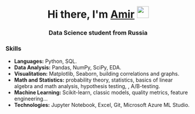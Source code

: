 <h1 align="center">Hi there, I'm <a href=[https://github.com/AmirKh777]" target="_blank">Amir</a> 
<img src="https://github.com/blackcater/blackcater/raw/main/images/Hi.gif" height="32"/></h1>
<h3 align="center">Data Science student from Russia</h3>

### Skills

- **Languages:** Python, SQL.
- **Data Analysis:** Pandas, NumPy, SciPy, EDA.
- **Visualitation:** Matplotlib, Seaborn, building correlations and graphs.
- **Math and Statistics:** probability theory, statistics, basics of linear algebra and math analysis, hypothesis testing, , A/B-testing.
- **Machine Learning:** Scikit-learn, classic models, quality metrics, feature engineering...
- **Technologies:** Jupyter Notebook, Excel, Git, Microsoft Azure ML Studio.
